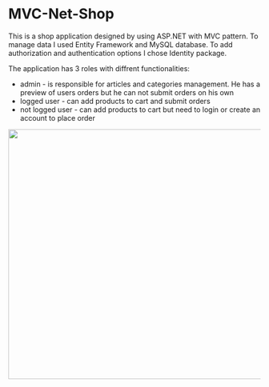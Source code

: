 # MVC-Net-Shop

This is a shop application designed by using ASP.NET with MVC pattern. To manage data I used Entity Framework and MySQL database. 
To add authorization and authentication options I chose Identity package.

The application has 3 roles with diffrent functionalities:
* admin - is responsible for articles and categories management. He has a preview of users orders but he can not submit orders on his own
* logged user - can add products to cart and submit orders
* not logged user - can add products to cart but need to login or create an account to place order

<img src="https://user-images.githubusercontent.com/69191839/152976737-ada63b0c-04da-4848-8c6a-007e6cff44d3.png" width="700" height="500">
